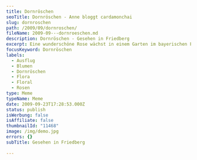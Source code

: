 ```yaml
---
title: Dornröschen
seoTitle: Dornröschen - Anne bloggt cardamonchai
slug: dornroschen
path: /2009/09/dornroschen/
fileName: 2009-09---dornroeschen.md
description: Dornröschen - Gesehen in Friedberg
excerpt: Eine wunderschöne Rose wächst in einem Garten im bayerischen Friedberg.
focusKeyword: Dornröschen
labels:
  - Ausflug
  - Blumen
  - Dornröschen
  - Flora
  - Floral
  - Rosen
type: Meme
typeName: Meme
date: 2009-09-23T17:28:53.000Z
status: publish
isWerbung: false
isAffiliate: false
thumbnailId: "11468"
image: /img/demo.jpg
errors: {}
subTitle: Gesehen in Friedberg
  
---
```



  